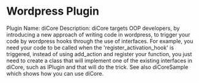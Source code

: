 Wordpress Plugin
================

Plugin Name: diCore
Description: diCore targets OOP developers, by introducing a new approach of writing code in wordpress, to trigger your code by wordpress hooks through the use of interfaces. For example, you need your code to be called when the 'register_activation_hook' is triggered, instead of using add_action and register your function, you just need to create a class that will implement one of the existing interfaces in diCore, such as IPlugin and that will do the trick. See also diCoreSample which shows how you can use diCore.
